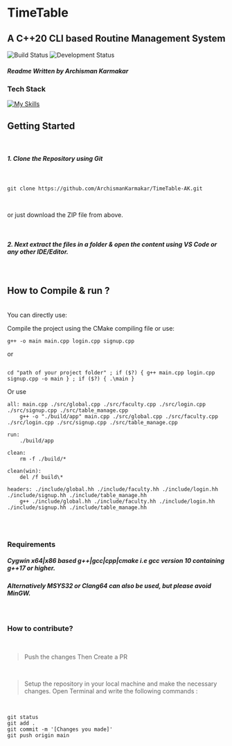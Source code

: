# TimeTable
## A C++20 CLI based Routine Management System

![Build Status](https://img.shields.io/badge/Build-Passing-brightgreen?style=for-the-badge&logo=cplusplus)
![Development Status](https://img.shields.io/badge/Development-Ongoing-red?style=for-the-badge&logo=cplusplus)

##### Readme Written by Archisman Karmakar

### Tech Stack
[![My Skills](https://skillicons.dev/icons?i=cpp,c,cmake,vscode,git,github)](https://archisman.org)

## Getting Started
<br>

##### 1. Clone the Repository using Git

<br>

```console
git clone https://github.com/ArchismanKarmakar/TimeTable-AK.git
```
<br>

or just download the ZIP file from above.

<br>

##### 2. Next extract the files in a folder & open the content using VS Code or any other IDE/Editor.

<br>

## How to Compile & run ?
<br>
You can directly use: 

Compile the project using the CMake compiling file or use:

```console
g++ -o main main.cpp login.cpp signup.cpp
```

or

```console

cd "path of your project folder" ; if ($?) { g++ main.cpp login.cpp signup.cpp -o main } ; if ($?) { .\main }
```

Or use

```console
all: main.cpp ./src/global.cpp ./src/faculty.cpp ./src/login.cpp ./src/signup.cpp ./src/table_manage.cpp
	g++ -o "./build/app" main.cpp ./src/global.cpp ./src/faculty.cpp ./src/login.cpp ./src/signup.cpp ./src/table_manage.cpp

run:
	./build/app

clean:
	rm -f ./build/*

clean(win):
	del /f build\*

headers: ./include/global.hh ./include/faculty.hh ./include/login.hh ./include/signup.hh ./include/table_manage.hh 
	g++ ./include/global.hh ./include/faculty.hh ./include/login.hh ./include/signup.hh ./include/table_manage.hh
 
```

<br>

### Requirements
##### Cygwin x64|x86 based g++|gcc|cpp|cmake i.e gcc version 10 containing g++17 or higher.
##### Alternatively MSYS32 or Clang64 can also be used, but please avoid MinGW.

<br>

### How to contribute?

<br>

> Push the changes
> Then Create a PR

<br>

>Setup the repository in your local machine and make the necessary changes.
Open Terminal and write the following commands :
<br>

```console
git status
git add .
git commit -m '[Changes you made]'
git push origin main
```

<!--
Markdown is a lightweight markup language based on the formatting conventions
that people naturally use in email.
As [John Gruber] writes on the [Markdown site][df1]

> The overriding design goal for Markdown's
> formatting syntax is to make it as readable
> as possible. The idea is that a
> Markdown-formatted document should be
> publishable as-is, as plain text, without
> looking like it's been marked up with tags
> or formatting instructions.

This text you see here is *actually- written in Markdown! To get a feel
for Markdown's syntax, type some text into the left window and
watch the results in the right.

## Tech

Dillinger uses a number of open source projects to work properly:

- [AngularJS] - HTML enhanced for web apps!
- [Ace Editor] - awesome web-based text editor
- [markdown-it] - Markdown parser done right. Fast and easy to extend.
- [Twitter Bootstrap] - great UI boilerplate for modern web apps
- [node.js] - evented I/O for the backend
- [Express] - fast node.js network app framework [@tjholowaychuk]
- [Gulp] - the streaming build system
- [Breakdance](https://breakdance.github.io/breakdance/) - HTML
to Markdown converter
- [jQuery] - duh

And of course Dillinger itself is open source with a [public repository][dill]
 on GitHub.

## Installation

Dillinger requires [Node.js](https://nodejs.org/) v10+ to run.

Install the dependencies and devDependencies and start the server.

```sh
cd dillinger
npm i
node app
```

For production environments...

```sh
npm install --production
NODE_ENV=production node app
```

## Plugins

Dillinger is currently extended with the following plugins.
Instructions on how to use them in your own application are linked below.

| Plugin | README |
| ------ | ------ |
| Dropbox | [plugins/dropbox/README.md][PlDb] |
| GitHub | [plugins/github/README.md][PlGh] |
| Google Drive | [plugins/googledrive/README.md][PlGd] |
| OneDrive | [plugins/onedrive/README.md][PlOd] |
| Medium | [plugins/medium/README.md][PlMe] |
| Google Analytics | [plugins/googleanalytics/README.md][PlGa] |

## Development

Want to contribute? Great!

Dillinger uses Gulp + Webpack for fast developing.
Make a change in your file and instantaneously see your updates!

Open your favorite Terminal and run these commands.

First Tab:

```sh
node app
```

Second Tab:

```sh
gulp watch
```

(optional) Third:

```sh
karma test
```

#### Building for source

For production release:

```sh
gulp build --prod
```

Generating pre-built zip archives for distribution:

```sh
gulp build dist --prod
```

## Docker

Dillinger is very easy to install and deploy in a Docker container.

By default, the Docker will expose port 8080, so change this within the
Dockerfile if necessary. When ready, simply use the Dockerfile to
build the image.

```sh
cd dillinger
docker build -t <youruser>/dillinger:${package.json.version} .
```

This will create the dillinger image and pull in the necessary dependencies.
Be sure to swap out `${package.json.version}` with the actual
version of Dillinger.

Once done, run the Docker image and map the port to whatever you wish on
your host. In this example, we simply map port 8000 of the host to
port 8080 of the Docker (or whatever port was exposed in the Dockerfile):

```sh
docker run -d -p 8000:8080 --restart=always --cap-add=SYS_ADMIN --name=dillinger <youruser>/dillinger:${package.json.version}
```

> Note: `--capt-add=SYS-ADMIN` is required for PDF rendering.

Verify the deployment by navigating to your server address in
your preferred browser.

```sh
127.0.0.1:8000
```

## License

MIT

**Free Software, Hell Yeah!**

[//]: # (These are reference links used in the body of this note and get stripped out when the markdown processor does its job. There is no need to format nicely because it shouldn't be seen. Thanks SO - http://stackoverflow.com/questions/4823468/store-comments-in-markdown-syntax)

   [dill]: <https://github.com/joemccann/dillinger>
   [git-repo-url]: <https://github.com/joemccann/dillinger.git>
   [john gruber]: <http://daringfireball.net>
   [df1]: <http://daringfireball.net/projects/markdown/>
   [markdown-it]: <https://github.com/markdown-it/markdown-it>
   [Ace Editor]: <http://ace.ajax.org>
   [node.js]: <http://nodejs.org>
   [Twitter Bootstrap]: <http://twitter.github.com/bootstrap/>
   [jQuery]: <http://jquery.com>
   [@tjholowaychuk]: <http://twitter.com/tjholowaychuk>
   [express]: <http://expressjs.com>
   [AngularJS]: <http://angularjs.org>
   [Gulp]: <http://gulpjs.com>

   [PlDb]: <https://github.com/joemccann/dillinger/tree/master/plugins/dropbox/README.md>
   [PlGh]: <https://github.com/joemccann/dillinger/tree/master/plugins/github/README.md>
   [PlGd]: <https://github.com/joemccann/dillinger/tree/master/plugins/googledrive/README.md>
   [PlOd]: <https://github.com/joemccann/dillinger/tree/master/plugins/onedrive/README.md>
   [PlMe]: <https://github.com/joemccann/dillinger/tree/master/plugins/medium/README.md>
   [PlGa]: <https://github.com/RahulHP/dillinger/blob/master/plugins/googleanalytics/README.md>
   
   -->
